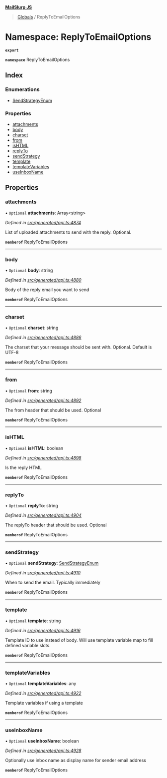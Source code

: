 **[MailSlurp JS](../README.md)**

> [Globals](../README.md) / ReplyToEmailOptions

# Namespace: ReplyToEmailOptions

**`export`** 

**`namespace`** ReplyToEmailOptions

## Index

### Enumerations

* [SendStrategyEnum](../enums/replytoemailoptions.sendstrategyenum.md)

### Properties

* [attachments](replytoemailoptions.md#attachments)
* [body](replytoemailoptions.md#body)
* [charset](replytoemailoptions.md#charset)
* [from](replytoemailoptions.md#from)
* [isHTML](replytoemailoptions.md#ishtml)
* [replyTo](replytoemailoptions.md#replyto)
* [sendStrategy](replytoemailoptions.md#sendstrategy)
* [template](replytoemailoptions.md#template)
* [templateVariables](replytoemailoptions.md#templatevariables)
* [useInboxName](replytoemailoptions.md#useinboxname)

## Properties

### attachments

• `Optional` **attachments**: Array\<string>

*Defined in [src/generated/api.ts:4874](https://github.com/mailslurp/mailslurp-client/blob/37bf78e/src/generated/api.ts#L4874)*

List of uploaded attachments to send with the reply. Optional.

**`memberof`** ReplyToEmailOptions

___

### body

• `Optional` **body**: string

*Defined in [src/generated/api.ts:4880](https://github.com/mailslurp/mailslurp-client/blob/37bf78e/src/generated/api.ts#L4880)*

Body of the reply email you want to send

**`memberof`** ReplyToEmailOptions

___

### charset

• `Optional` **charset**: string

*Defined in [src/generated/api.ts:4886](https://github.com/mailslurp/mailslurp-client/blob/37bf78e/src/generated/api.ts#L4886)*

The charset that your message should be sent with. Optional. Default is UTF-8

**`memberof`** ReplyToEmailOptions

___

### from

• `Optional` **from**: string

*Defined in [src/generated/api.ts:4892](https://github.com/mailslurp/mailslurp-client/blob/37bf78e/src/generated/api.ts#L4892)*

The from header that should be used. Optional

**`memberof`** ReplyToEmailOptions

___

### isHTML

• `Optional` **isHTML**: boolean

*Defined in [src/generated/api.ts:4898](https://github.com/mailslurp/mailslurp-client/blob/37bf78e/src/generated/api.ts#L4898)*

Is the reply HTML

**`memberof`** ReplyToEmailOptions

___

### replyTo

• `Optional` **replyTo**: string

*Defined in [src/generated/api.ts:4904](https://github.com/mailslurp/mailslurp-client/blob/37bf78e/src/generated/api.ts#L4904)*

The replyTo header that should be used. Optional

**`memberof`** ReplyToEmailOptions

___

### sendStrategy

• `Optional` **sendStrategy**: [SendStrategyEnum](../enums/replytoemailoptions.sendstrategyenum.md)

*Defined in [src/generated/api.ts:4910](https://github.com/mailslurp/mailslurp-client/blob/37bf78e/src/generated/api.ts#L4910)*

When to send the email. Typically immediately

**`memberof`** ReplyToEmailOptions

___

### template

• `Optional` **template**: string

*Defined in [src/generated/api.ts:4916](https://github.com/mailslurp/mailslurp-client/blob/37bf78e/src/generated/api.ts#L4916)*

Template ID to use instead of body. Will use template variable map to fill defined variable slots.

**`memberof`** ReplyToEmailOptions

___

### templateVariables

• `Optional` **templateVariables**: any

*Defined in [src/generated/api.ts:4922](https://github.com/mailslurp/mailslurp-client/blob/37bf78e/src/generated/api.ts#L4922)*

Template variables if using a template

**`memberof`** ReplyToEmailOptions

___

### useInboxName

• `Optional` **useInboxName**: boolean

*Defined in [src/generated/api.ts:4928](https://github.com/mailslurp/mailslurp-client/blob/37bf78e/src/generated/api.ts#L4928)*

Optionally use inbox name as display name for sender email address

**`memberof`** ReplyToEmailOptions

